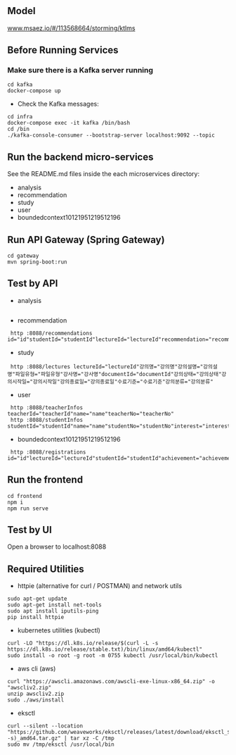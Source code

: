 # 

## Model
www.msaez.io/#/113568664/storming/ktlms

## Before Running Services
### Make sure there is a Kafka server running
```
cd kafka
docker-compose up
```
- Check the Kafka messages:
```
cd infra
docker-compose exec -it kafka /bin/bash
cd /bin
./kafka-console-consumer --bootstrap-server localhost:9092 --topic
```

## Run the backend micro-services
See the README.md files inside the each microservices directory:

- analysis
- recommendation
- study
- user
- boundedcontext10121951219512196


## Run API Gateway (Spring Gateway)
```
cd gateway
mvn spring-boot:run
```

## Test by API
- analysis
```
```
- recommendation
```
 http :8088/recommendations id="id"studentId="studentId"lectureId="lectureId"recommendation="recommendation"
```
- study
```
 http :8088/lectures lectureId="lectureId"강의명="강의명"강의설명="강의설명"파일유형="파일유형"강사명="강사명"documentId="documentId"강의상태="강의상태"강의시작일="강의시작일"강의종료일="강의종료일"수료기준="수료기준"강의분류="강의분류"
```
- user
```
 http :8088/teacherInfos teacherId="teacherId"name="name"teacherNo="teacherNo"
 http :8088/studentInfos studentId="studentId"name="name"studentNo="studentNo"interest="interest"
```
- boundedcontext10121951219512196
```
 http :8088/registrations id="id"lectureId="lectureId"studentId="studentId"achievement="achievement"startingDay="startingDay"endingDay="endingDay"passed="passed"submitted="submitted"
```


## Run the frontend
```
cd frontend
npm i
npm run serve
```

## Test by UI
Open a browser to localhost:8088

## Required Utilities

- httpie (alternative for curl / POSTMAN) and network utils
```
sudo apt-get update
sudo apt-get install net-tools
sudo apt install iputils-ping
pip install httpie
```

- kubernetes utilities (kubectl)
```
curl -LO "https://dl.k8s.io/release/$(curl -L -s https://dl.k8s.io/release/stable.txt)/bin/linux/amd64/kubectl"
sudo install -o root -g root -m 0755 kubectl /usr/local/bin/kubectl
```

- aws cli (aws)
```
curl "https://awscli.amazonaws.com/awscli-exe-linux-x86_64.zip" -o "awscliv2.zip"
unzip awscliv2.zip
sudo ./aws/install
```

- eksctl 
```
curl --silent --location "https://github.com/weaveworks/eksctl/releases/latest/download/eksctl_$(uname -s)_amd64.tar.gz" | tar xz -C /tmp
sudo mv /tmp/eksctl /usr/local/bin
```
